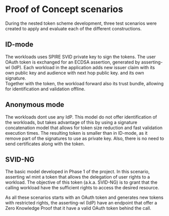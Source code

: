 # Proof of Concept scenarios
During the nested token scheme development, three test scenarios were created to apply and evaluate each of the different constructions.

## ID-mode
The workloads uses SPIRE SVID private key to sign the tokens. The user OAuth token is exchanged for an ECDSA assertion, generated by asserting-wl (IdP). Each workload in the application adds new issuer claim with its own public key and audience with next hop public key. and its own signature.  
Together with the token, the workload forward also its trust bundle, allowing for identification and validation offline.

## Anonymous mode
The workloads dont use any IdP. This model do not offer identification of the workloads, but takes advantage of this by using a signature concatenation model that allows for token size reduction and fast validation execution times.
The resulting token is smaller than in ID-mode, as it remove part of the signatures to use as private key. Also, there is no need to send certificates along with the token.

## SVID-NG
The basic model developed in Phase 1 of the project. In this scenario, asserting wl mint a token that allows the delegation of user rights to a workload. The objective of this token (a.k.a. SVID-NG) is to grant that the calling workload have the sufficient rights to access the desired resource. 



As all these scenarios starts with an OAuth token and generates new tokens with restricted rights, the asserting-wl (IdP) have an endpoint that offer a Zero Knowledge Proof that it have a valid OAuth token behind the call.
